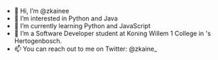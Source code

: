 - 👋 Hi, I’m @zkainee
- 👀 I’m interested in Python and Java
- 🌱 I’m currently learning Python and JavaScript
- 💞️ I’m a Software Developer student at Koning Willem 1 College in 's Hertogenbosch.
- 📫 You can reach out to me on Twitter: @zkaine_

<!---
zkainee/zkainee is a ✨ special ✨ repository because its `README.md` (this file) appears on your GitHub profile.
You can click the Preview link to take a look at your changes.
--->
